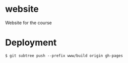 website
=======

Website for the course


# Deployment

	$ git subtree push --prefix www/build origin gh-pages